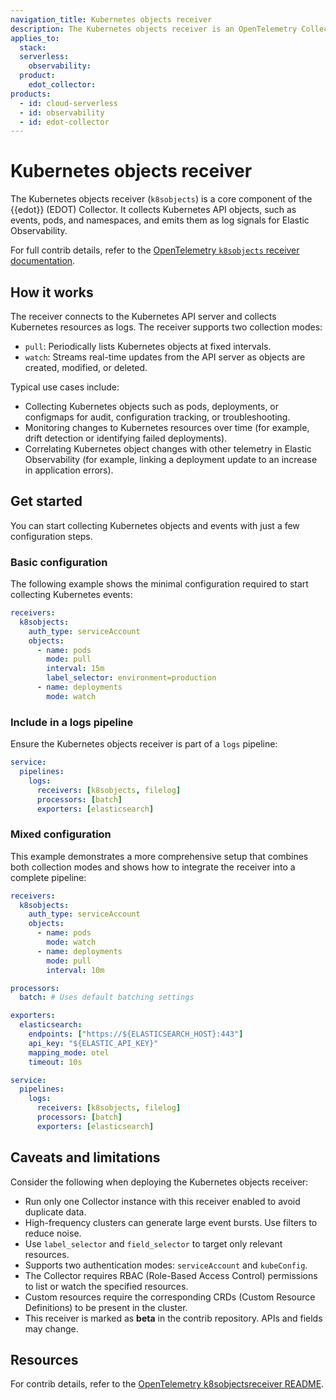 ```yaml
---
navigation_title: Kubernetes objects receiver
description: The Kubernetes objects receiver is an OpenTelemetry Collector component that collects Kubernetes API objects and events for Elastic Observability through the EDOT Collector.
applies_to:
  stack:
  serverless:
    observability:
  product:
    edot_collector:
products:
  - id: cloud-serverless
  - id: observability
  - id: edot-collector
---
```


# Kubernetes objects receiver

The Kubernetes objects receiver (`k8sobjects`) is a core component of the {{edot}} (EDOT) Collector. It collects Kubernetes API objects, such as events, pods, and namespaces, and emits them as log signals for Elastic Observability.

For full contrib details, refer to the [OpenTelemetry `k8sobjects` receiver documentation](https://github.com/open-telemetry/opentelemetry-collector-contrib/tree/main/receiver/k8sobjectsreceiver).


## How it works

The receiver connects to the Kubernetes API server and collects Kubernetes resources as logs. The receiver supports two collection modes: 

* `pull`: Periodically lists Kubernetes objects at fixed intervals.
* `watch`: Streams real-time updates from the API server as objects are created, modified, or deleted.

Typical use cases include:

* Collecting Kubernetes objects such as pods, deployments, or configmaps for audit, configuration tracking, or troubleshooting.
* Monitoring changes to Kubernetes resources over time (for example, drift detection or identifying failed deployments).
* Correlating Kubernetes object changes with other telemetry in Elastic Observability (for example, linking a deployment update to an increase in application errors).


## Get started

You can start collecting Kubernetes objects and events with just a few configuration steps.

### Basic configuration

The following example shows the minimal configuration required to start collecting Kubernetes events:

```yaml
receivers:
  k8sobjects:
    auth_type: serviceAccount
    objects:
      - name: pods
        mode: pull
        interval: 15m
        label_selector: environment=production
      - name: deployments
        mode: watch
```

### Include in a logs pipeline

Ensure the Kubernetes objects receiver is part of a `logs` pipeline:

```yaml
service:
  pipelines:
    logs:
      receivers: [k8sobjects, filelog]
      processors: [batch]
      exporters: [elasticsearch]
```

### Mixed configuration

This example demonstrates a more comprehensive setup that combines both collection modes and shows how to integrate the receiver into a complete pipeline:

```yaml
receivers:
  k8sobjects:
    auth_type: serviceAccount
    objects:
      - name: pods
        mode: watch
      - name: deployments
        mode: pull
        interval: 10m

processors:
  batch: # Uses default batching settings

exporters:
  elasticsearch:
    endpoints: ["https://${ELASTICSEARCH_HOST}:443"]
    api_key: "${ELASTIC_API_KEY}"
    mapping_mode: otel
    timeout: 10s

service:
  pipelines:
    logs:
      receivers: [k8sobjects, filelog]
      processors: [batch]
      exporters: [elasticsearch]
```


## Caveats and limitations

Consider the following when deploying the Kubernetes objects receiver:

* Run only one Collector instance with this receiver enabled to avoid duplicate data.
* High-frequency clusters can generate large event bursts. Use filters to reduce noise.
* Use `label_selector` and `field_selector` to target only relevant resources.
* Supports two authentication modes: `serviceAccount` and `kubeConfig`.
* The Collector requires RBAC (Role-Based Access Control) permissions to list or watch the specified resources.
* Custom resources require the corresponding CRDs (Custom Resource Definitions) to be present in the cluster.
* This receiver is marked as **beta** in the contrib repository. APIs and fields may change.


## Resources

For contrib details, refer to the [OpenTelemetry k8sobjectsreceiver README](https://github.com/open-telemetry/opentelemetry-collector-contrib/tree/main/receiver/k8sobjectsreceiver).